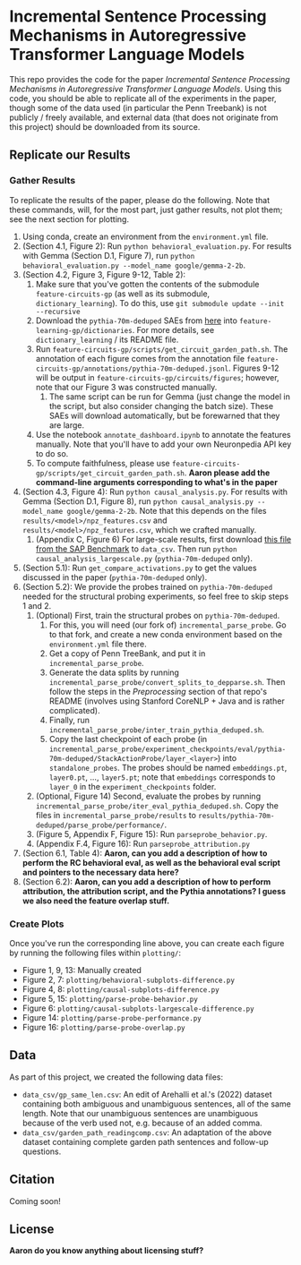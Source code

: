 # Incremental Sentence Processing Mechanisms in Autoregressive Transformer Language Models

This repo provides the code for the paper *Incremental Sentence Processing Mechanisms in Autoregressive
Transformer Language Models*. Using this code, you should be able to replicate all of the experiments in the paper, though some of the data used (in particular the Penn Treebank) is not publicly / freely available, and external data (that does not originate from this project) should be downloaded from its source.

## Replicate our Results

### Gather Results

To replicate the results of the paper, please do the following. Note that these commands, will, for the most part, just gather results, not plot them; see the next section for plotting.

1. Using conda, create an environment from the `environment.yml` file.
2. (Section 4.1, Figure 2): Run `python behavioral_evaluation.py`. For results with Gemma (Section D.1, Figure 7), run `python behavioral_evaluation.py --model_name google/gemma-2-2b`.
3. (Section 4.2, Figure 3, Figure 9-12, Table 2):
   1. Make sure that you've gotten the contents of the submodule `feature-circuits-gp` (as well as its submodule, `dictionary_learning`). To do this, use `git submodule update --init --recursive`
   2. Download the `pythia-70m-deduped` SAEs from [here](https://baulab.us/u/smarks/autoencoders/) into `feature-learning-gp/dictionaries`. For more details, see `dictionary_learning` / its README file.
   3. Run `feature-circuits-gp/scripts/get_circuit_garden_path.sh`. The annotation of each figure comes from the annotation file `feature-circuits-gp/annotations/pythia-70m-deduped.jsonl`. Figures 9-12 will be output in `feature-circuits-gp/circuits/figures`; however, note that our Figure 3 was constructed manually.
      1. The same script can be run for Gemma (just change the model in the script, but also consider changing the batch size). These SAEs will download automatically, but be forewarned that they are large.
   4. Use the notebook `annotate_dashboard.ipynb` to annotate the features manually. Note that you'll have to add your own Neuronpedia API key to do so.
   5. To compute faithfulness, please use `feature-circuits-gp/scripts/get_circuit_garden_path.sh`. **Aaron please add the command-line arguments corresponding to what's in the paper**
4. (Section 4.3, Figure 4): Run `python causal_analysis.py`. For results with Gemma (Section D.1, Figure 8), run `python causal_analysis.py --model_name google/gemma-2-2b`. Note that this depends on the files `results/<model>/npz_features.csv` and `results/<model>/npz_features.csv`, which we crafted manually.
   1. (Appendix C, Figure 6) For large-scale results, first download [this file from the SAP Benchmark](https://github.com/caplabnyu/sapbenchmark/blob/main/Surprisals/data/items_ClassicGP.csv) to `data_csv`. Then run `python causal_analysis_largescale.py` (`pythia-70m-deduped` only).
5. (Section 5.1): Run `get_compare_activations.py` to get the values discussed in the paper (`pythia-70m-deduped` only).
6. (Section 5.2): We provide the probes trained on `pythia-70m-deduped` needed for the structural probing experiments, so feel free to skip steps 1 and 2.
   1. (Optional) First, train the structural probes on `pythia-70m-deduped`.
      1. For this, you will need (our fork of) `incremental_parse_probe`. Go to that fork, and create a new conda environment based on the `environment.yml` file there.
      2. Get a copy of Penn TreeBank, and put it in `incremental_parse_probe`.
      3. Generate the data splits by running `incremental_parse_probe/convert_splits_to_depparse.sh`. Then follow the steps in the *Preprocessing* section of that repo's README (involves using Stanford CoreNLP + Java and is rather complicated).
      4. Finally, run `incremental_parse_probe/inter_train_pythia_deduped.sh`.
      5. Copy the last checkpoint of each probe (in `incremental_parse_probe/experiment_checkpoints/eval/pythia-70m-deduped/StackActionProbe/layer_<layer>`) into `standalone_probes`. The probes should be named `embeddings.pt`, `layer0.pt`, ..., `layer5.pt`; note that `embeddings` corresponds to `layer_0` in the `experiment_checkpoints` folder.
   2. (Optional, Figure 14) Second, evaluate the probes by running `incremental_parse_probe/iter_eval_pythia_deduped.sh`. Copy the files in `incremental_parse_probe/results` to `results/pythia-70m-deduped/parse_probe/performance/`.
   3. (Figure 5, Appendix F, Figure 15): Run `parseprobe_behavior.py`.
   4. (Appendix F.4, Figure 16): Run `parseprobe_attribution.py`
7. (Section 6.1, Table 4): **Aaron, can you add a description of how to perform the RC behavioral eval, as well as the behavioral eval script and pointers to the necessary data here?**
8. (Section 6.2): **Aaron, can you add a description of how to perform attribution, the attribution script, and the Pythia annotations? I guess we also need the feature overlap stuff.**

### Create Plots

Once you've run the corresponding line above, you can create each figure by running the following files within `plotting/`:

- Figure 1, 9, 13: Manually created
- Figure 2, 7: `plotting/behavioral-subplots-difference.py`
- Figure 4, 8: `plotting/causal-subplots-difference.py`
- Figure 5, 15: `plotting/parse-probe-behavior.py`
- Figure 6: `plotting/causal-subplots-largescale-difference.py`
- Figure 14: `plotting/parse-probe-performance.py`
- Figure 16: `plotting/parse-probe-overlap.py`

## Data

As part of this project, we created the following data files:

- `data_csv/gp_same_len.csv`: An edit of Arehalli et al.'s (2022) dataset containing both ambiguous and unambiguous sentences, all of the same length. Note that our unambiguous sentences are unambiguous because of the verb used not, e.g. because of an added comma.
- `data_csv/garden_path_readingcomp.csv`: An adaptation of the above dataset containing complete garden path sentences and follow-up questions.

## Citation

Coming soon!

## License

**Aaron do you know anything about licensing stuff?**
